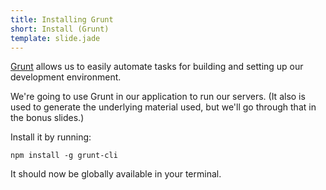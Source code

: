 ```yaml
---
title: Installing Grunt
short: Install (Grunt)
template: slide.jade
---
```


[Grunt](http://gruntjs.com/) allows us to easily automate tasks for building and setting up our development environment.

We're going to use Grunt in our application to run our servers. (It also is used to generate the underlying material used, but we'll go through that in the bonus slides.)

Install it by running:

    npm install -g grunt-cli

It should now be globally available in your terminal.